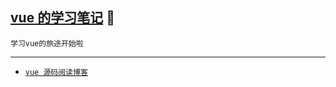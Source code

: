 [vue 的学习笔记](#top) <b id="top"></b> :maple_leaf:
-----
`学习vue的旅途开始啦`

----
- [`vue 源码阅读博客`](https://www.cnblogs.com/Sherlock09/category/1022193.html)
